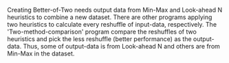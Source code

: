 Creating Better-of-Two needs output data from Min-Max and Look-ahead N heuristics to combine a new dataset. There are other programs 
applying two heuristics to calculate every reshuffle of input-data, respectively. The 'Two-method-comparison' program compare the reshuffles
of two heuristics and pick the less reshuffle (better performance) as the output-data. Thus, some of output-data is from Look-ahead N 
and others are from Min-Max in the dataset. 
